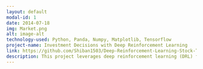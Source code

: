 ```yaml
---
layout: default
modal-id: 1
date: 2014-07-18
img: Market.png
alt: image-alt
technology-used: Python, Panda, Numpy, Matplotlib, Tensorflow
project-name: Investment Decisions with Deep Reinforcement Learning
link: https://github.com/Shiban1503/Deep-Reinforcement-Learning-Stock-Trading
description: This project leverages deep reinforcement learning (DRL) for automated stock trading. By integrating multiple data sources including real-time market data, technical indicators, and candlestick patterns, the model creates a dynamic trading strategy. Achieved 20% annual returns in backtesting across 5 years of historical data. Implemented real-time market data processing pipeline handling 1000+ stocks simultaneously.
---
```

